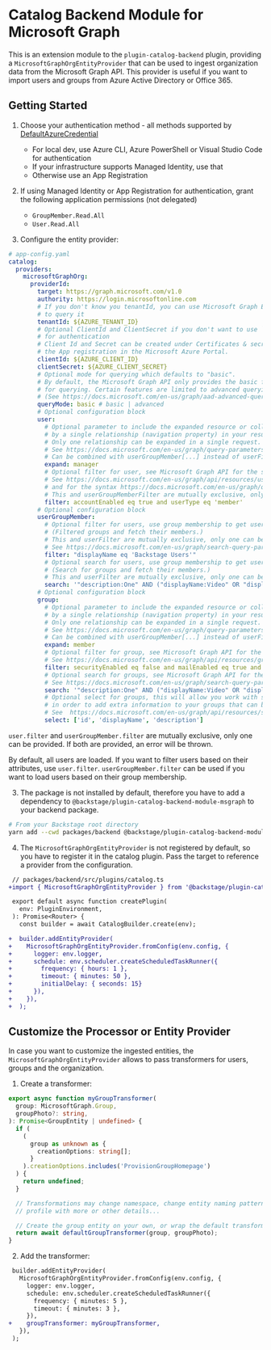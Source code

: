 # Catalog Backend Module for Microsoft Graph

This is an extension module to the `plugin-catalog-backend` plugin, providing a `MicrosoftGraphOrgEntityProvider`
that can be used to ingest organization data from the Microsoft Graph API.
This provider is useful if you want to import users and groups from Azure Active Directory or Office 365.

## Getting Started

1. Choose your authentication method - all methods supported by [DefaultAzureCredential](https://docs.microsoft.com/en-us/javascript/api/overview/azure/identity-readme?view=azure-node-latest#defaultazurecredential)

   - For local dev, use Azure CLI, Azure PowerShell or Visual Studio Code for authentication
   - If your infrastructure supports Managed Identity, use that
   - Otherwise use an App Registration

1. If using Managed Identity or App Registration for authentication, grant the following application permissions (not delegated)

   - `GroupMember.Read.All`
   - `User.Read.All`

1. Configure the entity provider:

```yaml
# app-config.yaml
catalog:
  providers:
    microsoftGraphOrg:
      providerId:
        target: https://graph.microsoft.com/v1.0
        authority: https://login.microsoftonline.com
        # If you don't know you tenantId, you can use Microsoft Graph Explorer
        # to query it
        tenantId: ${AZURE_TENANT_ID}
        # Optional ClientId and ClientSecret if you don't want to use `DefaultAzureCredential`
        # for authentication
        # Client Id and Secret can be created under Certificates & secrets in
        # the App registration in the Microsoft Azure Portal.
        clientId: ${AZURE_CLIENT_ID}
        clientSecret: ${AZURE_CLIENT_SECRET}
        # Optional mode for querying which defaults to "basic".
        # By default, the Microsoft Graph API only provides the basic feature set
        # for querying. Certain features are limited to advanced querying capabilities.
        # (See https://docs.microsoft.com/en-us/graph/aad-advanced-queries)
        queryMode: basic # basic | advanced
        # Optional configuration block
        user:
          # Optional parameter to include the expanded resource or collection referenced
          # by a single relationship (navigation property) in your results.
          # Only one relationship can be expanded in a single request.
          # See https://docs.microsoft.com/en-us/graph/query-parameters#expand-parameter
          # Can be combined with userGroupMember[...] instead of userFilter.
          expand: manager
          # Optional filter for user, see Microsoft Graph API for the syntax
          # See https://docs.microsoft.com/en-us/graph/api/resources/user?view=graph-rest-1.0#properties
          # and for the syntax https://docs.microsoft.com/en-us/graph/query-parameters#filter-parameter
          # This and userGroupMemberFilter are mutually exclusive, only one can be specified
          filter: accountEnabled eq true and userType eq 'member'
        # Optional configuration block
        userGroupMember:
          # Optional filter for users, use group membership to get users.
          # (Filtered groups and fetch their members.)
          # This and userFilter are mutually exclusive, only one can be specified
          # See https://docs.microsoft.com/en-us/graph/search-query-parameter
          filter: "displayName eq 'Backstage Users'"
          # Optional search for users, use group membership to get users.
          # (Search for groups and fetch their members.)
          # This and userFilter are mutually exclusive, only one can be specified
          search: '"description:One" AND ("displayName:Video" OR "displayName:Drive")'
        # Optional configuration block
        group:
          # Optional parameter to include the expanded resource or collection referenced
          # by a single relationship (navigation property) in your results.
          # Only one relationship can be expanded in a single request.
          # See https://docs.microsoft.com/en-us/graph/query-parameters#expand-parameter
          # Can be combined with userGroupMember[...] instead of userFilter.
          expand: member
          # Optional filter for group, see Microsoft Graph API for the syntax
          # See https://docs.microsoft.com/en-us/graph/api/resources/group?view=graph-rest-1.0#properties
          filter: securityEnabled eq false and mailEnabled eq true and groupTypes/any(c:c+eq+'Unified')
          # Optional search for groups, see Microsoft Graph API for the syntax
          # See https://docs.microsoft.com/en-us/graph/search-query-parameter
          search: '"description:One" AND ("displayName:Video" OR "displayName:Drive")'
          # Optional select for groups, this will allow you work with schemaExtensions
          # in order to add extra information to your groups that can be used on you custom groupTransformers
          # See  https://docs.microsoft.com/en-us/graph/api/resources/schemaextension?view=graph-rest-1.0
          select: ['id', 'displayName', 'description']
```

`user.filter` and `userGroupMember.filter` are mutually exclusive, only one can be provided. If both are provided, an error will be thrown.

By default, all users are loaded. If you want to filter users based on their attributes, use `user.filter`. `userGroupMember.filter` can be used if you want to load users based on their group membership.

3. The package is not installed by default, therefore you have to add a
   dependency to `@backstage/plugin-catalog-backend-module-msgraph` to your
   backend package.

```bash
# From your Backstage root directory
yarn add --cwd packages/backend @backstage/plugin-catalog-backend-module-msgraph
```

4. The `MicrosoftGraphOrgEntityProvider` is not registered by default, so you
   have to register it in the catalog plugin. Pass the target to reference a
   provider from the configuration.

```diff
 // packages/backend/src/plugins/catalog.ts
+import { MicrosoftGraphOrgEntityProvider } from '@backstage/plugin-catalog-backend-module-msgraph';

 export default async function createPlugin(
   env: PluginEnvironment,
 ): Promise<Router> {
   const builder = await CatalogBuilder.create(env);

+  builder.addEntityProvider(
+    MicrosoftGraphOrgEntityProvider.fromConfig(env.config, {
+      logger: env.logger,
+      schedule: env.scheduler.createScheduledTaskRunner({
+        frequency: { hours: 1 },
+        timeout: { minutes: 50 },
+        initialDelay: { seconds: 15}
+      }),
+    }),
+  );
```

## Customize the Processor or Entity Provider

In case you want to customize the ingested entities, the `MicrosoftGraphOrgEntityProvider`
allows to pass transformers for users, groups and the organization.

1. Create a transformer:

```ts
export async function myGroupTransformer(
  group: MicrosoftGraph.Group,
  groupPhoto?: string,
): Promise<GroupEntity | undefined> {
  if (
    (
      group as unknown as {
        creationOptions: string[];
      }
    ).creationOptions.includes('ProvisionGroupHomepage')
  ) {
    return undefined;
  }

  // Transformations may change namespace, change entity naming pattern, fill
  // profile with more or other details...

  // Create the group entity on your own, or wrap the default transformer
  return await defaultGroupTransformer(group, groupPhoto);
}
```

2. Add the transformer:

```diff
 builder.addEntityProvider(
   MicrosoftGraphOrgEntityProvider.fromConfig(env.config, {
     logger: env.logger,
     schedule: env.scheduler.createScheduledTaskRunner({
       frequency: { minutes: 5 },
       timeout: { minutes: 3 },
     }),
+    groupTransformer: myGroupTransformer,
   }),
 );
```
